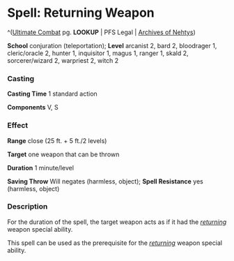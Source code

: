 # Spell: Returning Weapon

^([Ultimate Combat][ss-returning-weapon] pg. **LOOKUP** | PFS Legal | [Archives of Nehtys][sn-returning-weapon])

**School** conjuration (teleportation); **Level** arcanist 2, bard 2, bloodrager 1, cleric/oracle 2, hunter 1, inquisitor 1, magus 1, ranger 1, skald 2, sorcerer/wizard 2, warpriest 2, witch 2

### Casting

**Casting Time** 1 standard action  

**Components** V, S

### Effect

**Range** close (25 ft. + 5 ft./2 levels)  

**Target** one weapon that can be thrown  

**Duration** 1 minute/level  

**Saving Throw** Will negates (harmless, object); **Spell Resistance** yes (harmless, object)

### Description

For the duration of the spell, the target weapon acts as if it had the _[returning]_ weapon special ability.  

This spell can be used as the prerequisite for the _[returning]_ weapon special ability.

[ss-returning-weapon]: http://paizo.com/pathfinderRPG/v57
[sn-returning-weapon]: http://www.archivesofnethys.com/SpellDisplay.aspx?ItemName=Returning%20Weapon
[returning]: http://www.archivesofnethys.com/SpellDisplay.aspx?ItemName=returning